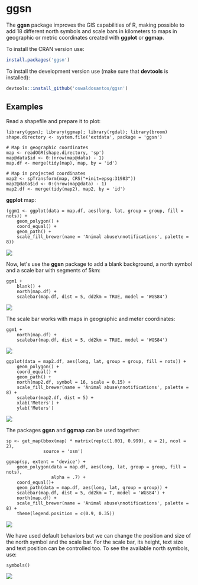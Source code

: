 # ggsn

The **ggsn** package improves the GIS capabilities of R, making possible to add 18 different north symbols and scale bars in kilometers to maps in geographic or metric coordinates created with **ggplot** or **ggmap**.

To install the CRAN version use: 

```R
install.packages('ggsn')
```

To install the development version use (make sure that **devtools** is installed):

```R
devtools::install_github('oswaldosantos/ggsn')
```

## Examples

Read a shapefile and prepare it to plot:

```{r}
library(ggsn); library(ggmap); library(rgdal); library(broom)
shape.directory <- system.file('extdata', package = 'ggsn')

# Map in geographic coordinates
map <- readOGR(shape.directory, 'sp')
map@data$id <- 0:(nrow(map@data) - 1)
map.df <- merge(tidy(map), map, by = 'id')

# Map in projected coordinates
map2 <- spTransform(map, CRS("+init=epsg:31983"))
map2@data$id <- 0:(nrow(map@data) - 1)
map2.df <- merge(tidy(map2), map2, by = 'id')
```

**ggplot** map:

```{r}
(ggm1 <- ggplot(data = map.df, aes(long, lat, group = group, fill = nots)) +
    geom_polygon() +
    coord_equal() +
    geom_path() +
    scale_fill_brewer(name = 'Animal abuse\nnotifications', palette = 8))
```

![](https://cloud.githubusercontent.com/assets/3876657/9424410/dbc23144-48c1-11e5-888d-041d28b920ae.jpg)

Now, let's use the **ggsn** package to add a blank background, a north symbol and a scale bar with segments of 5km:

```{r}
ggm1 +
    blank() +
    north(map.df) +
    scalebar(map.df, dist = 5, dd2km = TRUE, model = 'WGS84')
```

![](https://cloud.githubusercontent.com/assets/3876657/9424404/bc5e88ca-48c1-11e5-9f43-ef62225545a8.jpg)

The scale bar works with maps in geographic and meter coordinates:

```{r}
ggm1 +
    north(map.df) +
    scalebar(map.df, dist = 5, dd2km = TRUE, model = 'WGS84')
```

![](https://cloud.githubusercontent.com/assets/3876657/9424480/7afac044-48c4-11e5-9403-b8a440d348b4.jpg)

```{r}
ggplot(data = map2.df, aes(long, lat, group = group, fill = nots)) +
    geom_polygon() +
    coord_equal() +
    geom_path() +
    north(map2.df, symbol = 16, scale = 0.15) +
    scale_fill_brewer(name = 'Animal abuse\nnotifications', palette = 8) +
    scalebar(map2.df, dist = 5) +
    xlab('Meters') +
    ylab('Meters')
```
![](https://cloud.githubusercontent.com/assets/3876657/9424407/c22f248a-48c1-11e5-9b65-b63d4691b334.jpg)

The packages **ggsn** and **ggmap** can be used together:
```{r}
sp <- get_map(bbox(map) * matrix(rep(c(1.001, 0.999), e = 2), ncol = 2),
              source = 'osm')

ggmap(sp, extent = 'device') +
    geom_polygon(data = map.df, aes(long, lat, group = group, fill = nots),
                 alpha = .7) +
    coord_equal()+
    geom_path(data = map.df, aes(long, lat, group = group)) +
    scalebar(map.df, dist = 5, dd2km = T, model = 'WGS84') +
    north(map.df) +
    scale_fill_brewer(name = 'Animal abuse\nnotifications', palette = 8) +
    theme(legend.position = c(0.9, 0.35))
```
![](https://cloud.githubusercontent.com/assets/3876657/9424481/82dd8576-48c4-11e5-957b-5bf2ccb689c8.jpg)

We have used default behaviors but we can change the position and size of the north symbol and the scale bar. For the scale bar, its height, text size and text position can be controlled too. To see the available north symbols, use:

```{r}
symbols()
```  
![](https://cloud.githubusercontent.com/assets/3876657/9424484/888714d8-48c4-11e5-8587-789eb71690c5.jpg)
